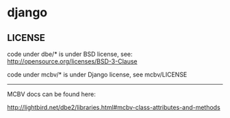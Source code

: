 django
======

LICENSE
-------

code under dbe/* is under BSD license, see: http://opensource.org/licenses/BSD-3-Clause

code under mcbv/* is under Django license, see mcbv/LICENSE

---

MCBV docs can be found here:

http://lightbird.net/dbe2/libraries.html#mcbv-class-attributes-and-methods
